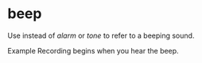 # beep

Use instead of *alarm* or *tone* to refer to a beeping sound.

Example Recording begins when you hear the beep.
